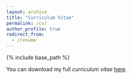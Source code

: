 ```yaml
---
layout: archive
title: "Curriculum Vitae"
permalink: /cv/
author_profile: true
redirect_from:
  - /resume
---
```


{% include base_path %}

You can download my full _curriculum vitae_ [here](https://github.com/AyushPandhi/ayushpandhi.github.io/files/12612106/CV_09142023.pdf).
